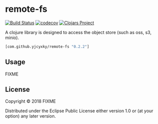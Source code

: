 # remote-fs
[![Build Status](https://travis-ci.org//.svg?branch=master)](https://travis-ci.org//)
[![codecov](https://codecov.io/gh///branch/master/graph/badge.svg)](https://codecov.io/gh//)
[![Clojars Project](https://img.shields.io/clojars/v/com.github.yjcyxky/remote-fs.svg)](https://clojars.org/com.github.yjcyxky/remote-fs)

A clojure library is designed to access the object store (such as oss, s3, minio).

```clj
[com.github.yjcyxky/remote-fs "0.2.2"]
```

## Usage

FIXME

## License

Copyright © 2018 FIXME

Distributed under the Eclipse Public License either version 1.0 or (at
your option) any later version.

